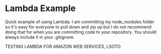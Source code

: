 # Lambda Example
Quick example of using Lambda. I am committing my node_modules folder so it's easy for everyone to pull down and zip up but I do not recommend doing that for when you are committing code to your repository. You should always include it in your .gitignore.

TESTING LAMBDA FOR AMAZON WEB SERVICES, LSOTO
